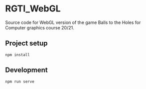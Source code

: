 # RGTI_WebGL

Source code for WebGL version of the game Balls to the Holes for Computer graphics course 20/21.

## Project setup
```
npm install
```
## Development
```
npm run serve
```
